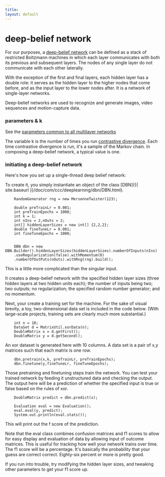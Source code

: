 ```yaml
---
title: 
layout: default
---
```


# deep-belief network

For our purposes, a [deep-belief network](http://www.scholarpedia.org/article/Deep_belief_networks) can be defined as a stack of restricted Boltzmann machines in which each layer communicates with both its previous and subsequent layers. The nodes of any single layer do not communicate with each other laterally. 

With the exception of the first and final layers, each hidden layer has a double role: it serves as the hidden layer to the higher nodes that come before, and as the input layer to the lower nodes after. It is a network of single-layer networks. 

Deep-belief networks are used to recognize and generate images, video sequences and motion-capture data. 

### parameters & k

See the [parameters common to all multilayer networks](../multinetwork.html) 

The variable k is the number of times you run [contrastive divergence](../glossary.html#contrastivedivergence). Each time contrastive divergence is run, it's a sample of the Markov chain. In composing a deep-belief network, a typical value is one.

### initiating a deep-belief network

Here's how you set up a single-thread deep belief network: 

To create it, you simply instantiate an object of the class [DBN]({{ site.baseurl }}/doc/com/ccc/deeplearning/dbn/DBN.html).

        RandomGenerator rng = new MersenneTwister(123);

		double preTrainLr = 0.001;
		int preTrainEpochs = 1000;
		int k = 1;
		int nIns = 2,nOuts = 2;
		int[] hiddenLayerSizes = new int[] {2,2,2};
		double fineTuneLr = 0.001;
		int fineTuneEpochs = 1000;


        DBN dbn = new DBN.Builder().hiddenLayerSizes(hiddenLayerSizes).numberOfInputs(nIns)
		.useRegularization(false).withMomentum(0)
		.numberOfOutPuts(nOuts).withRng(rng).build();


This is a little more complicated than the singular input. 

It creates a deep-belief network with the specified hidden layer sizes (three hidden layers at two hidden units each); the number of inputs being two; two outputs; no regularization; the specified random number generator; and no momentum.

Next, your create a training set for the machine. For the sake of visual brevity, a toy, two-dimensional data set is included in the code below. (With large-scale projects, training sets are clearly much more substantial.)

        int n = 10;
		DataSet d = MatrixUtil.xorData(n);
		DoubleMatrix x = d.getFirst();
		DoubleMatrix y = d.getSecond();

An xor dataset is generated here with 10 columns. A data set is a pair of x,y matrices such that each matrix is one row.

        dbn.pretrain(x,k, preTrainLr, preTrainEpochs);
		dbn.finetune(y,fineTuneLr, fineTuneEpochs);

Those pretraining and finetuning steps train the network. You can test your trained network by feeding it unstructured data and checking the output. The output here will be a prediction of whether the specified input is true or false based on the rules of xor.


		DoubleMatrix predict = dbn.predict(x);

		Evaluation eval = new Evaluation();
		eval.eval(y, predict);
		System.out.println(eval.stats());


This will print out the f score of the prediction.

Note that the eval class combines confusion matrices and f1 scores to allow for easy display and evaluation of data by allowing input of outcome matrices. This is useful for tracking how well your network trains over time. The f1 score will be a percentage. It's basically the probability that your guess are correct correct. Eighty-six percent or more is pretty good.

If you run into trouble, try modifying the hidden layer sizes, and tweaking other parameters to get your f1 score up.

